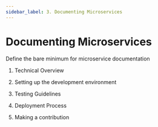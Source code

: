 ```yaml
---
sidebar_label: 3. Documenting Microservices
---
```


# Documenting Microservices

Define the bare minimum for microservice documentation

1. Technical Overview

2. Setting up the development environment

3. Testing Guidelines 

4. Deployment Process

5. Making a contribution
